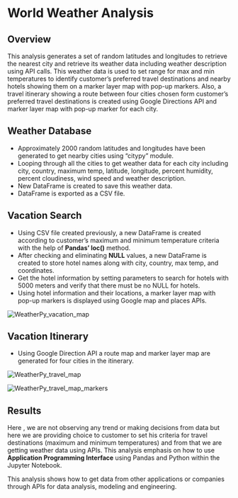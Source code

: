 # World Weather Analysis

## __Overview__

This analysis generates a set of random latitudes and longitudes to retrieve the nearest city and retrieve its weather data including weather description using API calls. This weather data is used to set range for max and min temperatures to identify customer’s preferred travel destinations and nearby hotels showing them on a marker layer map with pop-up markers. Also, a travel itinerary showing a route between four cities  chosen form customer’s preferred travel destinations is created  using Google Directions API and marker layer map with pop-up marker for each city.

## __Weather Database__

* Approximately 2000 random latitudes and longitudes have been generated to get nearby cities using “citypy” module. 
* Looping through all the cities to get weather data for each city including city, country, maximum temp, latitude, longitude, percent humidity, percent cloudiness,     wind speed and weather description.
* New DataFrame is created to save this weather data.
* DataFrame is exported as a CSV file.

## __Vacation Search__

* Using CSV file created previously, a new DataFrame  is created according to customer’s maximum and minimum temperature criteria with the help of __Pandas’ loc()__     method.
* After checking and eliminating __NULL__ values, a new DataFrame is created  to store hotel names along with city, country, max temp, and coordinates.
* Get the hotel information by setting parameters to search for hotels with 5000 meters and verify that there must be no NULL for hotels. 
* Using hotel information and their locations, a marker layer map with pop-up markers is displayed using Google map and places  APIs.

![WeatherPy_vacation_map](https://user-images.githubusercontent.com/107717882/181152173-3a53f346-6f67-4576-b0c5-e984c6446b91.png)


## __Vacation Itinerary__

* Using Google Direction API a route map and marker layer map are generated for four cities in the itinerary.

![WeatherPy_travel_map](https://user-images.githubusercontent.com/107717882/181152878-93bbe39f-b066-4bfb-821e-663965714db3.png)


![WeatherPy_travel_map_markers](https://user-images.githubusercontent.com/107717882/181152962-8ec4b296-d99d-4b48-a5b2-cf2fea4ef65d.png)


## __Results__

Here , we are not observing any trend or making decisions from data but here we are providing choice to customer to set his criteria for travel destinations (maximum and minimum temperatures) and from that we are getting weather data using APIs. This analysis emphasis on how to use __Application Programming Interface__ using Pandas and Python within the Jupyter Notebook. 

This analysis shows how to get data from other applications or companies through APIs for data analysis, modeling and engineering.  


